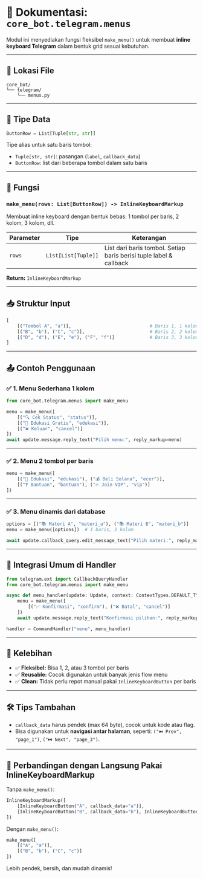 # 📘 Dokumentasi: `core_bot.telegram.menus`

Modul ini menyediakan fungsi fleksibel `make_menu()` untuk membuat **inline keyboard Telegram** dalam bentuk grid sesuai kebutuhan.

---

## 📂 Lokasi File

```
core_bot/
└── telegram/
    └── menus.py
```

---

## 🧩 Tipe Data

```python
ButtonRow = List[Tuple[str, str]]
```

Tipe alias untuk satu baris tombol:

* `Tuple[str, str]`: pasangan (`label`, `callback_data`)
* `ButtonRow`: list dari beberapa tombol dalam satu baris

---

## 🔧 Fungsi

### `make_menu(rows: List[ButtonRow]) -> InlineKeyboardMarkup`

Membuat inline keyboard dengan bentuk bebas: 1 tombol per baris, 2 kolom, 3 kolom, dll.

| Parameter | Tipe                | Keterangan                                                         |
| --------- | ------------------- | ------------------------------------------------------------------ |
| `rows`    | `List[List[Tuple]]` | List dari baris tombol. Setiap baris berisi tuple label & callback |

**Return:** `InlineKeyboardMarkup`

---

## 📥 Struktur Input

```python
[
    [("Tombol A", "a")],                             # Baris 1, 1 kolom
    [("B", "b"), ("C", "c")],                        # Baris 2, 2 kolom
    [("D", "d"), ("E", "e"), ("F", "f")]             # Baris 3, 3 kolom
]
```

---

## 📤 Contoh Penggunaan

### ✅ 1. Menu Sederhana 1 kolom

```python
from core_bot.telegram.menus import make_menu

menu = make_menu([
    [("🔍 Cek Status", "status")],
    [("📘 Edukasi Gratis", "edukasi")],
    [("❌ Keluar", "cancel")]
])
await update.message.reply_text("Pilih menu:", reply_markup=menu)
```

---

### ✅ 2. Menu 2 tombol per baris

```python
menu = make_menu([
    [("📘 Edukasi", "edukasi"), ("💰 Beli Solana", "ecer")],
    [("❓ Bantuan", "bantuan"), ("🔥 Join VIP", "vip")]
])
```

---

### ✅ 3. Menu dinamis dari database

```python
options = [("📚 Materi A", "materi_a"), ("📚 Materi B", "materi_b")]
menu = make_menu([options])  # 1 baris, 2 kolom

await update.callback_query.edit_message_text("Pilih materi:", reply_markup=menu)
```

---

## 🧪 Integrasi Umum di Handler

```python
from telegram.ext import CallbackQueryHandler
from core_bot.telegram.menus import make_menu

async def menu_handler(update: Update, context: ContextTypes.DEFAULT_TYPE):
    menu = make_menu([
        [("✅ Konfirmasi", "confirm"), ("❌ Batal", "cancel")]
    ])
    await update.message.reply_text("Konfirmasi pilihan:", reply_markup=menu)

handler = CommandHandler("menu", menu_handler)
```

---

## 🎯 Kelebihan

* ✅ **Fleksibel:** Bisa 1, 2, atau 3 tombol per baris
* ✅ **Reusable:** Cocok digunakan untuk banyak jenis flow menu
* ✅ **Clean:** Tidak perlu repot manual pakai `InlineKeyboardButton` per baris

---

## 🛠️ Tips Tambahan

* `callback_data` harus pendek (max 64 byte), cocok untuk kode atau flag.
* Bisa digunakan untuk **navigasi antar halaman**, seperti: `("⏮️ Prev", "page_1")`, `("⏭️ Next", "page_3")`.

---

## 🔄 Perbandingan dengan Langsung Pakai InlineKeyboardMarkup

Tanpa `make_menu()`:

```python
InlineKeyboardMarkup([
    [InlineKeyboardButton("A", callback_data="a")],
    [InlineKeyboardButton("B", callback_data="b"), InlineKeyboardButton("C", callback_data="c")]
])
```

Dengan `make_menu()`:

```python
make_menu([
    [("A", "a")],
    [("B", "b"), ("C", "c")]
])
```

Lebih pendek, bersih, dan mudah dinamis!


